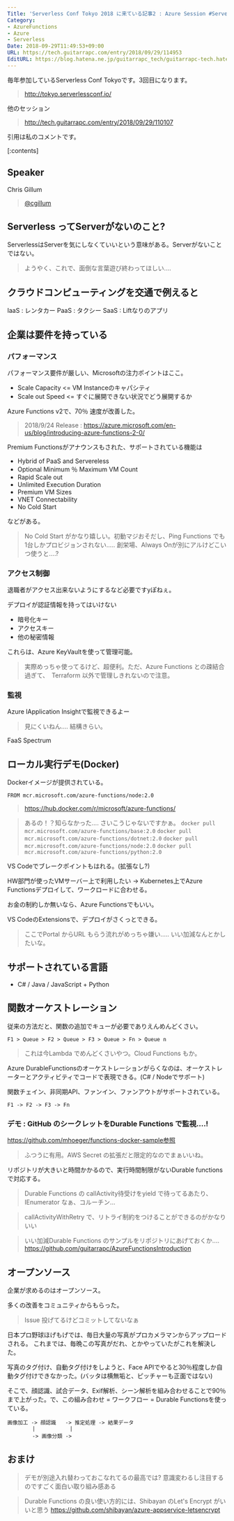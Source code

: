 ```yaml
---
Title: 'Serverless Conf Tokyo 2018 に来ている記事2 : Azure Session #ServerlessConf #serverlesstokyo'
Category:
- AzureFunctions
- Azure
- Serverless
Date: 2018-09-29T11:49:53+09:00
URL: https://tech.guitarrapc.com/entry/2018/09/29/114953
EditURL: https://blog.hatena.ne.jp/guitarrapc_tech/guitarrapc-tech.hatenablog.com/atom/entry/10257846132641452677
---
```


毎年参加しているServerless Conf Tokyoです。3回目になります。

> http://tokyo.serverlessconf.io/


他のセッション


> http://tech.guitarrapc.com/entry/2018/09/29/110107



引用は私のコメントです。



[:contents]


## Speaker

Chris Gillum

> [@cgillum](https://twitter.com/cgillum)

## Serverless ってServerがないのこと?

ServerlessはServerを気にしなくていいという意味がある。Serverがないことではない。

> ようやく、これで、面倒な言葉遊び終わってほしい....

## クラウドコンピューティングを交通で例えると


IaaS : レンタカー
PaaS : タクシー
SaaS : Liftなりのアプリ

## 企業は要件を持っている

### パフォーマンス

パフォーマンス要件が厳しい、Microsoftの注力ポイントはここ。

* Scale Capacity <= VM Instanceのキャパシティ
* Scale out Speed <= すぐに展開できない状況でどう展開するか

Azure Functions v2で、70％ 速度が改善した。

> 2018/9/24 Release : https://azure.microsoft.com/en-us/blog/introducing-azure-functions-2-0/

Premium Functionsがアナウンスもされた、サポートされている機能は

* Hybrid of PaaS and Servereless
* Optional Minimum ％ Maximum VM Count
* Rapid Scale out
* Unlimited Execution Duration
* Premium VM Sizes
* VNET Connectability
* No Cold Start

などがある。

> No Cold Start がかなり嬉しい。初動マジおそだし、Ping Functions でも1台しかプロビジョンされない..... 創栄場、Always Onが別にアルけどこいつ使うと....?



### アクセス制御

退職者がアクセス出来ないようにするなど必要ですyぽねぇ。

デプロイが認証情報を持ってはいけない

* 暗号化キー
* アクセスキー
* 他の秘密情報

これらは、Azure KeyVaultを使って管理可能。

> 実際めっちゃ使ってるけど、超便利。ただ、Azure Functions との疎結合過ぎて、　Terraform 以外で管理しきれないので注意。

### 監視

Azure IApplication Insightで監視できるよー

> 見にくいねん.... 結構きらい。

FaaS Spectrum

## ローカル実行デモ(Docker)

Dockerイメージが提供されている。

```
FROM mcr.microsoft.com/azure-functions/node:2.0
```

> https://hub.docker.com/r/microsoft/azure-functions/

> あるの！？知らなかった.... さいこうじゃないですかぁ。
> `docker pull mcr.microsoft.com/azure-functions/base:2.0`
> `docker pull mcr.microsoft.com/azure-functions/dotnet:2.0`
> `docker pull mcr.microsoft.com/azure-functions/node:2.0`
> `docker pull mcr.microsoft.com/azure-functions/python:2.0`

VS Codeでブレークポイントもはれる。(拡張なし?)

HW部門が使ったVMサーバー上で利用したい -> Kubernetes上でAzure Functionsデプロイして、ワークロードに合わせる。

お金の制約しか無いなら、Azure Functionsでもいい。

VS CodeのExtensionsで、デプロイがさくっとできる。

> ここでPortal からURL もらう流れがめっちゃ嫌い..... いい加減なんとかしたいな。

## サポートされている言語

* C# / Java / JavaScript + Python

## 関数オーケストレーション

従来の方法だと、関数の追加でキューが必要でありえんめんどくさい。

```
F1 > Queue > F2 > Queue > F3 > Queue > Fn > Queue n
```

> これは今Lambda でめんどくさいやつ。Cloud Functions もか。

Azure DurableFunctionsのオーケストレーションがらくなのは、オーケストレーターとアクティビティでコードで表現できる。(C# / Nodeでサポート)

関数チェイン、非同期API、ファンイン、ファンアウトがサポートされている。

```
F1 -> F2 -> F3 -> Fn
```

### デモ : GitHub のシークレットをDurable Functions で監視....!

https://github.com/mhoeger/functions-docker-sample参照

> ふつうに有用。AWS Secret の拡張だと限定的なのでまぁいいね。

リポジトリが大きいと時間かかるので、実行時間制限がないDurable functionsで対応する。

> Durable Functions の callActivity待受けをyield で待ってるあたり、IEnumerator なぁ、コルーチン...

> callActivityWithRetry で、リトライ制約をつけることができるのがかなりいい

> いい加減Durable Functions のサンプルをリポジトリにあげておくか.... https://github.com/guitarrapc/AzureFunctionsIntroduction

## オープンソース

企業が求めるのはオープンソース。

多くの改善をコミュニティからもらった。

> Issue 投げてるけどコミットしてないなぁ

日本プロ野球ほげもげでは、毎日大量の写真がプロカメラマンからアップロードされる。
これまでは、毎晩この写真がだれ、とかやっていたがこれを解決した。

写真のタグ付け、自動タグ付けをしようと、Face APIでやると30％程度しか自動タグ付けできなかった。(バッタは横無垢と、ピッチャーも正面ではない)

そこで、顔認識、試合データ、Exif解析、シーン解析を組み合わせることで90％ まで上がった。で、この組み合わせ = ワークフロー = Durable Functionsを使っている。

```
画像加工 -> 顔認識   -> 推定処理 -> 結果データ
        |           |
        -> 画像分類 ->
```


## おまけ

> デモが別途入れ替わっておこなれてるの最高では? 意識変わるし注目するのですごく面白い取り組み感ある

> Durable Functions の良い使い方的には、Shibayan のLet's Encrypt がいいと思う
> https://github.com/shibayan/azure-appservice-letsencrypt

